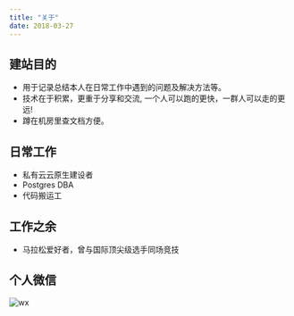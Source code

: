 ```yaml
---
title: "关于"
date: 2018-03-27
---
```



## 建站目的

- 用于记录总结本人在日常工作中遇到的问题及解决方法等。  
- 技术在于积累，更重于分享和交流, 一个人可以跑的更快，一群人可以走的更远! 
- 蹲在机房里查文档方便。


## 日常工作

- 私有云云原生建设者
- Postgres DBA
- 代码搬运工 

## 工作之余

- 马拉松爱好者，曾与国际顶尖级选手同场竞技

## 个人微信


![wx](/images/wx.png)


